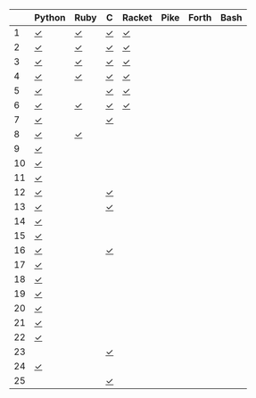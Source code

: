 |    | Python       | Ruby         | C            | Racket       | Pike         | Forth        | Bash         |
| -- | ------       | ----         | -            | ------       | ----         | -----        | ----         |
|  1 | [✓][01py]    | [✓][01rb]    | [✓][01c]     | [✓][01rkt]   |              |              |              |
|  2 | [✓][02py]    | [✓][02rb]    | [✓][02c]     | [✓][02rkt]   |              |              |              |
|  3 | [✓][03py]    | [✓][03rb]    | [✓][03c]     | [✓][03rkt]   |              |              |              |
|  4 | [✓][04py]    | [✓][04rb]    | [✓][04c]     | [✓][04rkt]   |              |              |              |
|  5 | [✓][05py]    |              | [✓][05c]     | [✓][05rkt]   |              |              |              |
|  6 | [✓][06py]    | [✓][06rb]    | [✓][06c]     | [✓][06rkt]   |              |              |              |
|  7 | [✓][07py]    |              | [✓][07c]     |              |              |              |              |
|  8 | [✓][08py]    | [✓][08rb]    |              |              |              |              |              |
|  9 | [✓][09py]    |              |              |              |              |              |              |
| 10 | [✓][10py]    |              |              |              |              |              |              |
| 11 | [✓][11py]    |              |              |              |              |              |              |
| 12 | [✓][12py]    |              | [✓][12c]     |              |              |              |              |
| 13 | [✓][13py]    |              | [✓][13c]     |              |              |              |              |
| 14 | [✓][14py]    |              |              |              |              |              |              |
| 15 | [✓][15py]    |              |              |              |              |              |              |
| 16 | [✓][16py]    |              | [✓][16c]     |              |              |              |              |
| 17 | [✓][17py]    |              |              |              |              |              |              |
| 18 | [✓][18py]    |              |              |              |              |              |              |
| 19 | [✓][19py]    |              |              |              |              |              |              |
| 20 | [✓][20py]    |              |              |              |              |              |              |
| 21 | [✓][21py]    |              |              |              |              |              |              |
| 22 | [✓][22py]    |              |              |              |              |              |              |
| 23 |              |              | [✓][23c]     |              |              |              |              |
| 24 | [✓][24py]    |              |              |              |              |              |              |
| 25 |              |              | [✓][25c]     |              |              |              |              |

[01py]:      https://github.com/allengarvin/adventofcode/blob/main/2016/01/01-python.py
[01rb]:      https://github.com/allengarvin/adventofcode/blob/main/2016/01/01-ruby.rb
[01c]:       https://github.com/allengarvin/adventofcode/blob/main/2016/01/01-c.c
[01rkt]:     https://github.com/allengarvin/adventofcode/blob/main/2016/01/01-racket.rkt
[02py]:      https://github.com/allengarvin/adventofcode/blob/main/2016/02/02-python.py
[02rb]:      https://github.com/allengarvin/adventofcode/blob/main/2016/02/02-ruby.rb
[02c]:       https://github.com/allengarvin/adventofcode/blob/main/2016/02/02-c.c
[02rkt]:     https://github.com/allengarvin/adventofcode/blob/main/2016/02/02-racket.rkt
[03py]:      https://github.com/allengarvin/adventofcode/blob/main/2016/03/03-python.py
[03rb]:      https://github.com/allengarvin/adventofcode/blob/main/2016/03/03-ruby.rb
[03c]:       https://github.com/allengarvin/adventofcode/blob/main/2016/03/03-c.c
[03rkt]:     https://github.com/allengarvin/adventofcode/blob/main/2016/03/03-racket.rkt
[04py]:      https://github.com/allengarvin/adventofcode/blob/main/2016/04/04-python.py
[04rb]:      https://github.com/allengarvin/adventofcode/blob/main/2016/04/04-ruby.rb
[04c]:       https://github.com/allengarvin/adventofcode/blob/main/2016/04/04-c.c
[04rkt]:     https://github.com/allengarvin/adventofcode/blob/main/2016/04/04-racket.rkt
[05py]:      https://github.com/allengarvin/adventofcode/blob/main/2016/05/05-python.py
[05c]:       https://github.com/allengarvin/adventofcode/blob/main/2016/05/05-c.c
[05rkt]:     https://github.com/allengarvin/adventofcode/blob/main/2016/05/05-racket.rkt
[06py]:      https://github.com/allengarvin/adventofcode/blob/main/2016/06/06-python.py
[06rb]:      https://github.com/allengarvin/adventofcode/blob/main/2016/06/06-ruby.rb
[06c]:       https://github.com/allengarvin/adventofcode/blob/main/2016/06/06-c.c
[06rkt]:     https://github.com/allengarvin/adventofcode/blob/main/2016/06/06-racket.rkt
[07py]:      https://github.com/allengarvin/adventofcode/blob/main/2016/07/07-python.py
[07c]:       https://github.com/allengarvin/adventofcode/blob/main/2016/07/07-c.c
[08py]:      https://github.com/allengarvin/adventofcode/blob/main/2016/08/08-python.py
[08rb]:      https://github.com/allengarvin/adventofcode/blob/main/2016/08/08-ruby.rb
[09py]:      https://github.com/allengarvin/adventofcode/blob/main/2016/09/09-python.py
[10py]:      https://github.com/allengarvin/adventofcode/blob/main/2016/10/10-python.py
[11py]:      https://github.com/allengarvin/adventofcode/blob/main/2016/11/11-python.py
[12py]:      https://github.com/allengarvin/adventofcode/blob/main/2016/12/12-python.py
[12c]:       https://github.com/allengarvin/adventofcode/blob/main/2016/12/12-c.c
[13py]:      https://github.com/allengarvin/adventofcode/blob/main/2016/13/13-python.py
[13c]:       https://github.com/allengarvin/adventofcode/blob/main/2016/13/13-c.c
[14py]:      https://github.com/allengarvin/adventofcode/blob/main/2016/14/14-python.py
[15py]:      https://github.com/allengarvin/adventofcode/blob/main/2016/15/15-python.py
[16py]:      https://github.com/allengarvin/adventofcode/blob/main/2016/16/16-python.py
[16c]:       https://github.com/allengarvin/adventofcode/blob/main/2016/16/16-c.c
[17py]:      https://github.com/allengarvin/adventofcode/blob/main/2016/17/17-python.py
[18py]:      https://github.com/allengarvin/adventofcode/blob/main/2016/18/18-python.py
[19py]:      https://github.com/allengarvin/adventofcode/blob/main/2016/19/19-python.py
[20py]:      https://github.com/allengarvin/adventofcode/blob/main/2016/20/20-python.py
[21py]:      https://github.com/allengarvin/adventofcode/blob/main/2016/21/21-python.py
[22py]:      https://github.com/allengarvin/adventofcode/blob/main/2016/22/22-python.py
[23c]:       https://github.com/allengarvin/adventofcode/blob/main/2016/23/23-c.c
[24py]:      https://github.com/allengarvin/adventofcode/blob/main/2016/24/24-python.py
[25c]:       https://github.com/allengarvin/adventofcode/blob/main/2016/25/25-c.c
